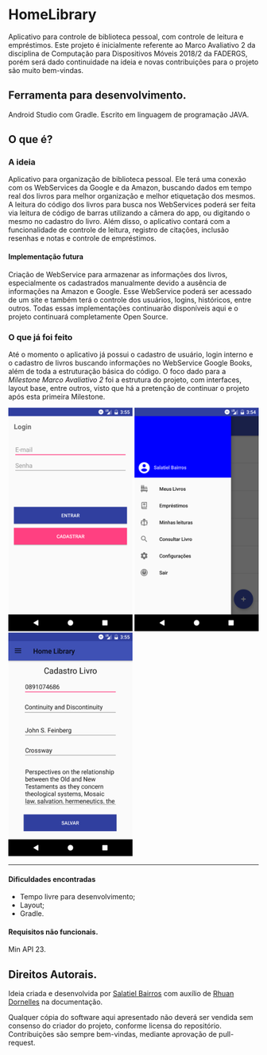 
# HomeLibrary
Aplicativo para controle de biblioteca pessoal, com controle de leitura e empréstimos.
Este projeto é inicialmente referente ao Marco Avaliativo 2 da disciplina de Computação para Dispositivos Móveis 2018/2 da FADERGS, porém será dado continuidade na ideia e novas contribuições para o projeto são muito bem-vindas.


## Ferramenta para desenvolvimento.
Android Studio com Gradle.
Escrito em linguagem de programação JAVA.


## O que é?
### A ideia
Aplicativo para organização de biblioteca pessoal. Ele terá uma conexão com os WebServices da Google e da Amazon, buscando dados em tempo real dos livros para melhor organização e melhor etiquetação dos mesmos. A leitura do código dos livros para busca nos WebServices poderá ser feita via leitura de código de barras utilizando a câmera do app, ou digitando o mesmo no cadastro do livro.
Além disso, o aplicativo contará com a funcionalidade de controle de leitura, registro de citações, inclusão resenhas e notas e controle de empréstimos.


#### Implementação futura
Criação de WebService para armazenar as informações dos livros, especialmente os cadastrados manualmente devido a ausência de informações na Amazon e Google. Esse WebService poderá ser acessado de um site e também terá o controle dos usuários, logins, históricos, entre outros.
Todas essas implementações continuarão disponíveis aqui e o projeto continuará completamente Open Source.

### O que já foi feito
Até o momento o aplicativo já possui o cadastro de usuário, login interno e o cadastro de livros buscando informações no WebService Google Books, além de toda a estruturação básica do código. O foco dado para a _Milestone Marco Avaliativo 2_ foi a estrutura do projeto, com interfaces, layout base, entre outros, visto que há a pretenção de continuar o projeto após esta primeira Milestone.

<p>  
  <img width="250" height="450" src="https://raw.githubusercontent.com/SalatielBairros/HomeLibrary/master/docs/Screenshots/Screenshot_1530503718.png">
  <img width="250" height="450" src="https://raw.githubusercontent.com/SalatielBairros/HomeLibrary/master/docs/Screenshots/Screenshot_1530503658.png">
  <img width="250" height="450" src="https://raw.githubusercontent.com/SalatielBairros/HomeLibrary/master/docs/Screenshots/Screenshot_1530503711.png">  
</p>

---

#### Dificuldades encontradas
- Tempo livre para desenvolvimento;
- Layout;
- Gradle.

#### Requisitos não funcionais.
Min API 23.


## Direitos Autorais.
Ideia criada e desenvolvida por [Salatiel Bairros](https://www.linkedin.com/in/salatiel-bairros/) com auxílio de [Rhuan Dornelles](https://www.linkedin.com/in/rhuan-dornelles/) na documentação.

Qualquer cópia do software aqui apresentado não deverá ser vendida sem consenso do criador do projeto, conforme licensa do repositório. Contribuições são sempre bem-vindas, mediante aprovação de pull-request.

